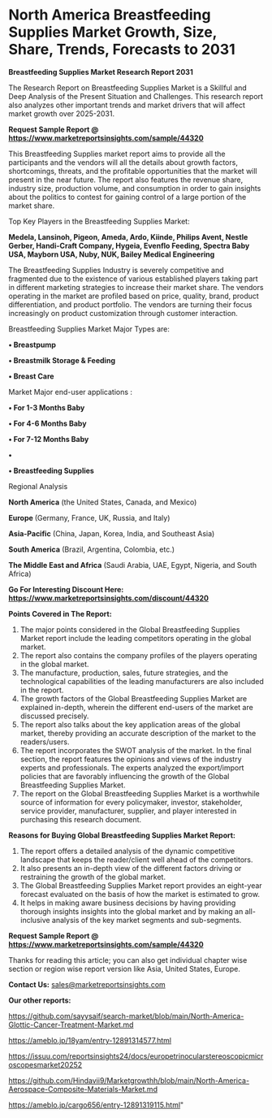# North America Breastfeeding Supplies Market Growth, Size, Share, Trends, Forecasts to 2031

<strong>Breastfeeding Supplies Market Research Report 2031</strong>

The Research Report on Breastfeeding Supplies Market is a Skillful and Deep Analysis of the Present Situation and Challenges. This research report also analyzes other important trends and market drivers that will affect market growth over 2025-2031.

<strong>Request Sample Report @ <a href=https://www.marketreportsinsights.com/sample/44320>https://www.marketreportsinsights.com/sample/44320</a></strong>

This Breastfeeding Supplies market report aims to provide all the participants and the vendors will all the details about growth factors, shortcomings, threats, and the profitable opportunities that the market will present in the near future. The report also features the revenue share, industry size, production volume, and consumption in order to gain insights about the politics to contest for gaining control of a large portion of the market share.

Top Key Players in the Breastfeeding Supplies Market:

<strong>Medela, Lansinoh, Pigeon, Ameda, Ardo, Kiinde, Philips Avent, Nestle Gerber, Handi-Craft Company, Hygeia, Evenflo Feeding, Spectra Baby USA, Mayborn USA, Nuby, NUK, Bailey Medical Engineering</strong>

The Breastfeeding Supplies Industry is severely competitive and fragmented due to the existence of various established players taking part in different marketing strategies to increase their market share. The vendors operating in the market are profiled based on price, quality, brand, product differentiation, and product portfolio. The vendors are turning their focus increasingly on product customization through customer interaction.

Breastfeeding Supplies Market Major Types are:

<strong>•  Breastpump

•  Breastmilk Storage & Feeding

•  Breast Care</strong>

Market Major end-user applications :

<strong>•  For 1-3 Months Baby

•  For 4-6 Months Baby

•  For 7-12 Months Baby

•  

•  Breastfeeding Supplies</strong>

Regional Analysis

</u><strong><b>North America</b></strong> (the United States, Canada, and Mexico)

<strong><b>Europe </b></strong>(Germany, France, UK, Russia, and Italy)

<strong><b>Asia-Pacific</b></strong> (China, Japan, Korea, India, and Southeast Asia)

<strong><b>South America</b></strong> (Brazil, Argentina, Colombia, etc.)

<strong><b>The Middle East and Africa</b></strong> (Saudi Arabia, UAE, Egypt, Nigeria, and South Africa)

<strong>Go For Interesting Discount Here: <a href=https://www.marketreportsinsights.com/discount/44320>https://www.marketreportsinsights.com/discount/44320</a></strong>

<strong>Points Covered in The Report:</strong>
<ol>
  <li>The major points considered in the Global Breastfeeding Supplies Market report include the leading competitors operating in the global market.</li>
  <li>The report also contains the company profiles of the players operating in the global market.</li>
  <li>The manufacture, production, sales, future strategies, and the technological capabilities of the leading manufacturers are also included in the report.</li>
  <li>The growth factors of the Global Breastfeeding Supplies Market are explained in-depth, wherein the different end-users of the market are discussed precisely.</li>
  <li>The report also talks about the key application areas of the global market, thereby providing an accurate description of the market to the readers/users.</li>
  <li>The report incorporates the SWOT analysis of the market. In the final section, the report features the opinions and views of the industry experts and professionals. The experts analyzed the export/import policies that are favorably influencing the growth of the Global Breastfeeding Supplies Market.</li>
  <li>The report on the Global Breastfeeding Supplies Market is a worthwhile source of information for every policymaker, investor, stakeholder, service provider, manufacturer, supplier, and player interested in purchasing this research document.</li>
</ol>
<strong>Reasons for Buying Global Breastfeeding Supplies Market Report:</strong>

<ol>
  <li>The report offers a detailed analysis of the dynamic competitive landscape that keeps the reader/client well ahead of the competitors.</li>
  <li>It also presents an in-depth view of the different factors driving or restraining the growth of the global market.</li>
  <li>The Global Breastfeeding Supplies Market report provides an eight-year forecast evaluated on the basis of how the market is estimated to grow.</li>
  <li>It helps in making aware business decisions by having providing thorough insights insights into the global market and by making an all-inclusive analysis of the key market segments and sub-segments.</li>
</ol>
<strong>Request Sample Report @ <a href=https://www.marketreportsinsights.com/sample/44320>https://www.marketreportsinsights.com/sample/44320</a></strong>


Thanks for reading this article; you can also get individual chapter wise section or region wise report version like Asia, United States, Europe.

<strong>Contact Us:</strong>
sales@marketreportsinsights.com

<strong>Our other reports:</strong>

<a href=https://github.com/sayysaif/search-market/blob/main/North-America-Glottic-Cancer-Treatment-Market.md>https://github.com/sayysaif/search-market/blob/main/North-America-Glottic-Cancer-Treatment-Market.md</a>

<a href=https://ameblo.jp/18yam/entry-12891314577.html>https://ameblo.jp/18yam/entry-12891314577.html</a>

<a href=https://issuu.com/reportsinsights24/docs/europetrinocularstereoscopicmicroscopesmarket20252>https://issuu.com/reportsinsights24/docs/europetrinocularstereoscopicmicroscopesmarket20252</a>

<a href=https://github.com/Hindavii9/Marketgrowthh/blob/main/North-America-Aerospace-Composite-Materials-Market.md>https://github.com/Hindavii9/Marketgrowthh/blob/main/North-America-Aerospace-Composite-Materials-Market.md</a>

<a href=https://ameblo.jp/cargo656/entry-12891319115.html>https://ameblo.jp/cargo656/entry-12891319115.html</a>"
